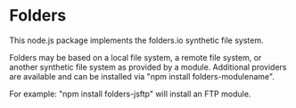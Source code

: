 Folders
=============

This node.js package implements the folders.io synthetic file system.

Folders may be based on a local file system, a remote file system, or another synthetic file system as provided by a module.
Additional providers are available and can be installed via "npm install folders-modulename".

For example: "npm install folders-jsftp" will install an FTP module.




